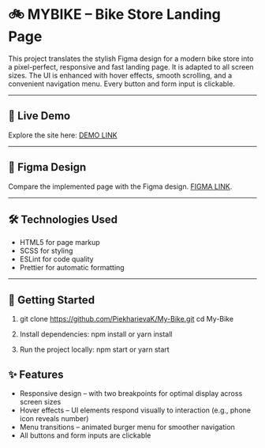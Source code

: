 # 🚲 MYBIKE – Bike Store Landing Page

This project translates the stylish Figma design for a modern bike store into a pixel-perfect, responsive and fast landing page. It is adapted to all screen sizes. The UI is enhanced with hover effects, smooth scrolling, and a convenient navigation menu. Every button and form input is clickable.

---

## 🔗 Live Demo

Explore the site here: [DEMO LINK](https://PiekharievaK.github.io/My-Bike/)

---

## 🎨 Figma Design

Compare the implemented page with the Figma design. [FIGMA LINK](https://www.figma.com/design/NZQAIydtHo5QkINyGLHNcq/BIKE-New-Version).

---

## 🛠️ Technologies Used

- HTML5 for page markup  
- SCSS for styling  
- ESLint for code quality  
- Prettier for automatic formatting

---

## 🚀 Getting Started

1. git clone https://github.com/PiekharievaK/My-Bike.git
cd My-Bike

2. Install dependencies: npm install or yarn install

3. Run the project locally: npm start or yarn start


## ✨ Features

- Responsive design – with two breakpoints for optimal display across screen sizes  
- Hover effects – UI elements respond visually to interaction (e.g., phone icon reveals number)  
- Menu transitions – animated burger menu for smoother navigation  
- All buttons and form inputs are clickable
